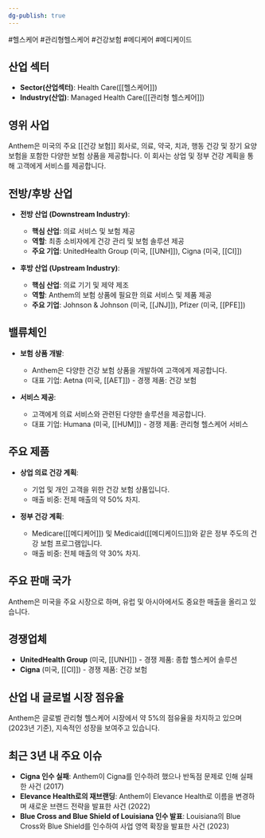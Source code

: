 ```yaml
---
dg-publish: true
---
```

#헬스케어 #관리형헬스케어 #건강보험 #메디케어 #메디케이드 

## 산업 섹터

- **Sector(산업섹터)**: Health Care([[헬스케어]])
- **Industry(산업)**: Managed Health Care([[관리형 헬스케어]])

## 영위 사업

Anthem은 미국의 주요 [[건강 보험]] 회사로, 의료, 약국, 치과, 행동 건강 및 장기 요양 보험을 포함한 다양한 보험 상품을 제공합니다. 이 회사는 상업 및 정부 건강 계획을 통해 고객에게 서비스를 제공합니다.

## 전방/후방 산업

- **전방 산업 (Downstream Industry)**:
    
    - **핵심 산업**: 의료 서비스 및 보험 제공
    - **역할**: 최종 소비자에게 건강 관리 및 보험 솔루션 제공
    - **주요 기업**: UnitedHealth Group (미국, [[UNH]]), Cigna (미국, [[CI]])
    
- **후방 산업 (Upstream Industry)**:
    
    - **핵심 산업**: 의료 기기 및 제약 제조
    - **역할**: Anthem의 보험 상품에 필요한 의료 서비스 및 제품 제공
    - **주요 기업**: Johnson & Johnson (미국, [[JNJ]]), Pfizer (미국, [[PFE]])
    

## 밸류체인

- **보험 상품 개발**:
    
    - Anthem은 다양한 건강 보험 상품을 개발하여 고객에게 제공합니다.
    - 대표 기업: Aetna (미국, [[AET]]) - 경쟁 제품: 건강 보험
    
- **서비스 제공**:
    
    - 고객에게 의료 서비스와 관련된 다양한 솔루션을 제공합니다.
    - 대표 기업: Humana (미국, [[HUM]]) - 경쟁 제품: 관리형 헬스케어 서비스
    

## 주요 제품

- **상업 의료 건강 계획**:
    
    - 기업 및 개인 고객을 위한 건강 보험 상품입니다.
    - 매출 비중: 전체 매출의 약 50% 차지.
    
- **정부 건강 계획**:
    
    - Medicare([[메디케어]]) 및 Medicaid([[메디케이드]])와 같은 정부 주도의 건강 보험 프로그램입니다.
    - 매출 비중: 전체 매출의 약 30% 차지.
    

## 주요 판매 국가

Anthem은 미국을 주요 시장으로 하며, 유럽 및 아시아에서도 중요한 매출을 올리고 있습니다.

## 경쟁업체

- **UnitedHealth Group** (미국, [[UNH]]) - 경쟁 제품: 종합 헬스케어 솔루션
- **Cigna** (미국, [[CI]]) - 경쟁 제품: 건강 보험

## 산업 내 글로벌 시장 점유율

Anthem은 글로벌 관리형 헬스케어 시장에서 약 5%의 점유율을 차지하고 있으며(2023년 기준), 지속적인 성장을 보여주고 있습니다.

## 최근 3년 내 주요 이슈

- **Cigna 인수 실패**: Anthem이 Cigna를 인수하려 했으나 반독점 문제로 인해 실패한 사건 (2017)
- **Elevance Health로의 재브랜딩**: Anthem이 Elevance Health로 이름을 변경하며 새로운 브랜드 전략을 발표한 사건 (2022)
- **Blue Cross and Blue Shield of Louisiana 인수 발표**: Louisiana의 Blue Cross와 Blue Shield를 인수하여 사업 영역 확장을 발표한 사건 (2023)